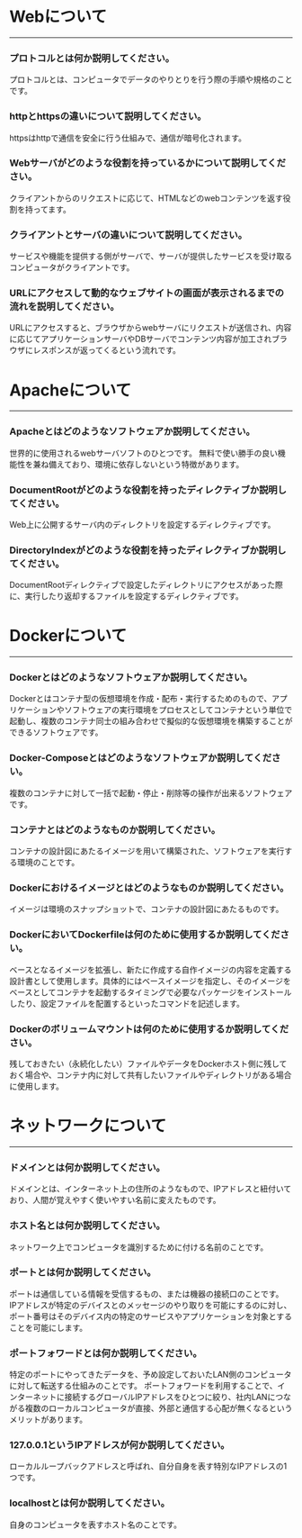 # Webについて
---
### プロトコルとは何か説明してください。
プロトコルとは、コンピュータでデータのやりとりを行う際の手順や規格のことです。


### httpとhttpsの違いについて説明してください。
httpsはhttpで通信を安全に行う仕組みで、通信が暗号化されます。


### Webサーバがどのような役割を持っているかについて説明してください。
クライアントからのリクエストに応じて、HTMLなどのwebコンテンツを返す役割を持ってます。


### クライアントとサーバの違いについて説明してください。
サービスや機能を提供する側がサーバで、サーバが提供したサービスを受け取るコンピュータがクライアントです。


### URLにアクセスして動的なウェブサイトの画面が表示されるまでの流れを説明してください。
URLにアクセスすると、ブラウザからwebサーバにリクエストが送信され、内容に応じてアプリケーションサーバやDBサーバでコンテンツ内容が加工されブラウザにレスポンスが返ってくるという流れです。



# Apacheについて
---
### Apacheとはどのようなソフトウェアか説明してください。
世界的に使用されるwebサーバソフトのひとつです。
無料で使い勝手の良い機能性を兼ね備えており、環境に依存しないという特徴があります。


### DocumentRootがどのような役割を持ったディレクティブか説明してください。
Web上に公開するサーバ内のディレクトリを設定するディレクティブです。


### DirectoryIndexがどのような役割を持ったディレクティブか説明してください。
DocumentRootディレクティブで設定したディレクトリにアクセスがあった際に、実行したり返却するファイルを設定するディレクティブです。




# Dockerについて
---
### Dockerとはどのようなソフトウェアか説明してください。
Dockerとはコンテナ型の仮想環境を作成・配布・実行するためのもので、アプリケーションやソフトウェアの実行環境をプロセスとしてコンテナという単位で起動し、複数のコンテナ同士の組み合わせで擬似的な仮想環境を構築することができるソフトウェアです。


### Docker-Composeとはどのようなソフトウェアか説明してください。
複数のコンテナに対して一括で起動・停止・削除等の操作が出来るソフトウェアです。


### コンテナとはどのようなものか説明してください。
コンテナの設計図にあたるイメージを用いて構築された、ソフトウェアを実行する環境のことです。


### Dockerにおけるイメージとはどのようなものか説明してください。
イメージは環境のスナップショットで、コンテナの設計図にあたるものです。


### DockerにおいてDockerfileは何のために使用するか説明してください。
ベースとなるイメージを拡張し、新たに作成する自作イメージの内容を定義する設計書として使用します。具体的にはベースイメージを指定し、そのイメージをベースとしてコンテナを起動するタイミングで必要なパッケージをインストールしたり、設定ファイルを配置するといったコマンドを記述します。


### Dockerのボリュームマウントは何のために使用するか説明してください。
残しておきたい（永続化したい）ファイルやデータをDockerホスト側に残しておく場合や、コンテナ内に対して共有したいファイルやディレクトリがある場合に使用します。



# ネットワークについて
---
### ドメインとは何か説明してください。
ドメインとは、インターネット上の住所のようなもので、IPアドレスと紐付いており、人間が覚えやすく使いやすい名前に変えたものです。


### ホスト名とは何か説明してください。
ネットワーク上でコンピュータを識別するために付ける名前のことです。


### ポートとは何か説明してください。
ポートは通信している情報を受信するもの、または機器の接続口のことです。
IPアドレスが特定のデバイスとのメッセージのやり取りを可能にするのに対し、ポート番号はそのデバイス内の特定のサービスやアプリケーションを対象とすることを可能にします。


### ポートフォワードとは何か説明してください。
特定のポートにやってきたデータを、予め設定しておいたLAN側のコンピュータに対して転送する仕組みのことです。
ポートフォワードを利用することで、インターネットに接続するグローバルIPアドレスをひとつに絞り、社内LANにつながる複数のローカルコンピュータが直接、外部と通信する心配が無くなるというメリットがあります。


### 127.0.0.1というIPアドレスが何か説明してください。
ローカルループバックアドレスと呼ばれ、自分自身を表す特別なIPアドレスの1つです。


### localhostとは何か説明してください。
自身のコンピュータを表すホスト名のことです。



